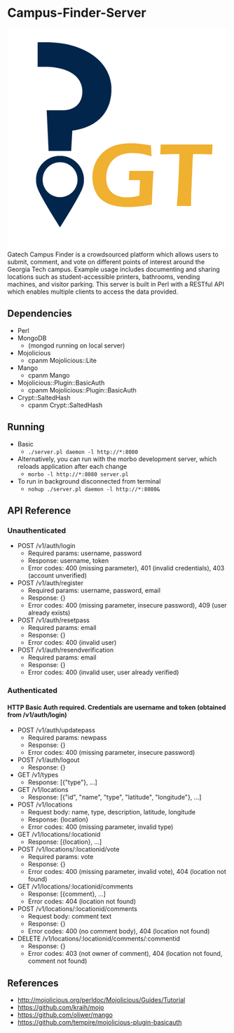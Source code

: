 # Campus-Finder-Server
![CampusFinder Logo](/logo.png?raw=true)
Gatech Campus Finder is a crowdsourced platform which allows users to submit, comment, and vote on different points of interest around the Georgia Tech campus. Example usage includes documenting and sharing locations such as student-accessible printers, bathrooms, vending machines, and visitor parking. This server is built in Perl with a RESTful API which enables multiple clients to access the data provided.

## Dependencies
* Perl
* MongoDB
    * (mongod running on local server)
* Mojolicious
    * cpanm Mojolicious::Lite
* Mango
    * cpanm Mango
* Mojolicious::Plugin::BasicAuth
    * cpanm Mojolicious::Plugin::BasicAuth
* Crypt::SaltedHash
    * cpanm Crypt::SaltedHash

## Running
* Basic
    * `./server.pl daemon -l http://*:8080`
* Alternatively, you can run with the morbo development server, which reloads application after each change
    * `morbo -l http://*:8080 server.pl`
* To run in background disconnected from terminal
    * `nohup ./server.pl daemon -l http://*:8080&`

## API Reference

### Unauthenticated
* POST /v1/auth/login
    * Required params: username, password
    * Response: username, token
    * Error codes: 400 (missing parameter), 401 (invalid credentials), 403 (account unverified)
* POST /v1/auth/register
    * Required params: username, password, email
    * Response: {}
    * Error codes: 400 (missing parameter, insecure password), 409 (user already exists)
* POST /v1/auth/resetpass
    * Required params: email
    * Response: {}
    * Error codes: 400 (invalid user)
* POST /v1/auth/resendverification
    * Required params: email
    * Response: {}
    * Error codes: 400 (invalid user, user already verified)

### Authenticated
#### HTTP Basic Auth required. Credentials are username and token (obtained from /v1/auth/login)
* POST /v1/auth/updatepass
    * Required params: newpass
    * Response: {}
    * Error codes: 400 (missing parameter, insecure password)
* POST /v1/auth/logout
    * Response: {}
* GET /v1/types
    * Response: [{"type"}, ...]
* GET /v1/locations
    * Response: [{"id", "name", "type", "latitude", "longitude"}, ...]
* POST /v1/locations
    * Request body: name, type, description, latitude, longitude
    * Response: {location}
    * Error codes: 400 (missing parameter, invalid type)
* GET /v1/locations/:locationid
    * Response: [{location}, ...]
* POST /v1/locations/:locationid/vote
    * Required params: vote
    * Response: {}
    * Error codes: 400 (missing parameter, invalid vote), 404 (location not found)
* GET /v1/locations/:locationid/comments
    * Response: [{comment}, ...]
    * Error codes: 404 (location not found)
* POST /v1/locations/:locationid/comments
    * Request body: comment text
    * Response: {}
    * Error codes: 400 (no comment body), 404 (location not found)
* DELETE /v1/locations/:locationid/comments/:commentid
    * Response: {}
    * Error codes: 403 (not owner of comment), 404 (location not found, comment not found)

## References
* http://mojolicious.org/perldoc/Mojolicious/Guides/Tutorial
* https://github.com/kraih/mojo
* https://github.com/oliwer/mango
* https://github.com/tempire/mojolicious-plugin-basicauth
